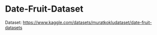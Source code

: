# Date-Fruit-Dataset

Dataset: https://www.kaggle.com/datasets/muratkokludataset/date-fruit-datasets
